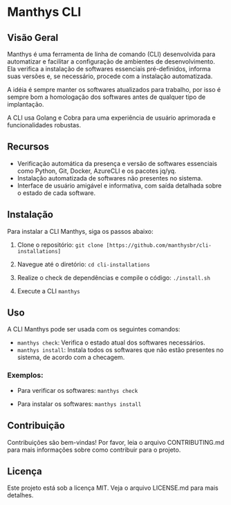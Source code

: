 # Manthys CLI

## Visão Geral

Manthys é uma ferramenta de linha de comando (CLI) desenvolvida para automatizar e facilitar a configuração de ambientes de desenvolvimento. Ela verifica a instalação de softwares essenciais pré-definidos, informa suas versões e, se necessário, procede com a instalação automatizada.

A idéia é sempre manter os softwares atualizados para trabalho, por isso é sempre bom a homologação dos softwares antes de qualquer tipo de implantação.

A CLI usa Golang e Cobra para uma experiência de usuário aprimorada e funcionalidades robustas.

## Recursos

- Verificação automática da presença e versão de softwares essenciais como Python, Git, Docker, AzureCLI e os pacotes jq/yq.
- Instalação automatizada de softwares não presentes no sistema.
- Interface de usuário amigável e informativa, com saída detalhada sobre o estado de cada software.

## Instalação

Para instalar a CLI Manthys, siga os passos abaixo:

1. Clone o repositório:
`git clone [https://github.com/manthysbr/cli-installations]`


2. Navegue até o diretório:
	 `cd cli-installations`

3. Realize o check de dependências e compile o código:
     `./install.sh`

4. Execute a CLI
     `manthys`


## Uso

A CLI Manthys pode ser usada com os seguintes comandos:

- `manthys check`: Verifica o estado atual dos softwares necessários.
- `manthys install`: Instala todos os softwares que não estão presentes no sistema, de acordo com a checagem.

### Exemplos:

- Para verificar os softwares:
`manthys check`

- Para instalar os softwares:
`manthys install`


## Contribuição

Contribuições são bem-vindas! Por favor, leia o arquivo CONTRIBUTING.md para mais informações sobre como contribuir para o projeto.

## Licença

Este projeto está sob a licença MIT. Veja o arquivo LICENSE.md para mais detalhes.
